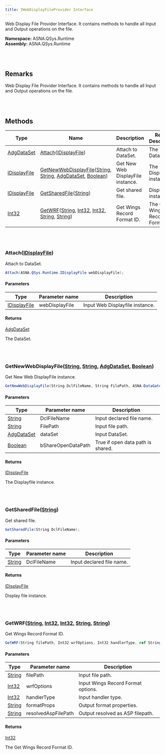 ```yaml
---
title: IWebDisplayFileProvider Interface
---
```


Web Display File Provider Interface. It contains methods to handle all Input and Output operations on the file.

**Namespace:** ASNA.QSys.Runtime <br/>
**Assembly:** ASNA.QSys.Runtime

<br>
<br>

## Remarks

Web Display File Provider Interface. It contains methods to handle all Input and Output operations on the file.

[//]: # ($$TODO: Complete the Remarks section.)

<br>
<br>

## Methods

| Type | Name | Description | Return Description 
| --- | --- | --- | --- 
| [AdgDataSet](/reference/datagate-client/adg-dataset-class.html) | [Attach](#attachidisplayfile)([IDisplayFile](/reference/asna-qsys-runtime/classes/i-display-file.html)) | Attach to DataSet. | The DataSet.
| [IDisplayFile](/reference/asna-qsys-runtime/classes/i-display-file.html) | [GetNewWebDisplayFile](#getnewwebdisplayfilestring-string-adgdataset-boolean)([String](https://docs.microsoft.com/en-us/dotnet/api/system.string), [String](https://docs.microsoft.com/en-us/dotnet/api/system.string), [AdgDataSet](/reference/datagate-client/adg-dataset-class.html), [Boolean](https://docs.microsoft.com/en-us/dotnet/api/system.boolean)) | Get New Web DisplayFile instance. | The Displayfile instance.
| [IDisplayFile](/reference/asna-qsys-runtime/classes/i-display-file.html) | [GetSharedFile](#getsharedfilestring)([String](https://docs.microsoft.com/en-us/dotnet/api/system.string)) | Get shared file. | Display file instance.
| [Int32](https://docs.microsoft.com/en-us/dotnet/api/system.int32) | [GetWRF](#getwrfstring-int32-int32-string-string)([String](https://docs.microsoft.com/en-us/dotnet/api/system.string), [Int32](https://docs.microsoft.com/en-us/dotnet/api/system.int32), [Int32](https://docs.microsoft.com/en-us/dotnet/api/system.int32), [String](https://docs.microsoft.com/en-us/dotnet/api/system.string), [String](https://docs.microsoft.com/en-us/dotnet/api/system.string)) | Get Wings Record Format ID. | The Get Wings Record Format ID.

<br>
<br>

### Attach([IDisplayFile](/reference/asna-qsys-runtime/classes/i-display-file.html))

Attach to DataSet.

```cs
Attach(ASNA.QSys.Runtime.IDisplayFile webDisplayFile);
```

#### Parameters

| Type | Parameter name | Description
| --- | --- | ---
| [IDisplayFile](/reference/asna-qsys-runtime/classes/i-display-file.html) | webDisplayFile | Input Web Displayfile instance. 

#### Returns

[AdgDataSet](/reference/datagate-client/adg-dataset-class.html)

The DataSet.


<br>
<br>

### GetNewWebDisplayFile([String](https://docs.microsoft.com/en-us/dotnet/api/system.string), [String](https://docs.microsoft.com/en-us/dotnet/api/system.string), [AdgDataSet](/reference/datagate-client/adg-dataset-class.html), [Boolean](https://docs.microsoft.com/en-us/dotnet/api/system.boolean))

Get New Web DisplayFile instance.

```cs
GetNewWebDisplayFile(String DclFileName, String FilePath, ASNA.DataGate.Client.AdgDataSet dataSet, Boolean bShareOpenDataPath);
```

#### Parameters

| Type | Parameter name | Description
| --- | --- | ---
| [String](https://docs.microsoft.com/en-us/dotnet/api/system.string) | DclFileName | Input declared file name. 
| [String](https://docs.microsoft.com/en-us/dotnet/api/system.string) | FilePath | Input file path. 
| [AdgDataSet](/reference/datagate-client/adg-dataset-class.html) | dataSet | Input DataSet. 
| [Boolean](https://docs.microsoft.com/en-us/dotnet/api/system.boolean) | bShareOpenDataPath | True if open data path is shared. 

#### Returns

[IDisplayFile](/reference/asna-qsys-runtime/classes/i-display-file.html)

The Displayfile instance.


<br>
<br>

### GetSharedFile([String](https://docs.microsoft.com/en-us/dotnet/api/system.string))

Get shared file.

```cs
GetSharedFile(String DclFileName);
```

#### Parameters

| Type | Parameter name | Description
| --- | --- | ---
| [String](https://docs.microsoft.com/en-us/dotnet/api/system.string) | DclFileName | Input declared file name. 

#### Returns

[IDisplayFile](/reference/asna-qsys-runtime/classes/i-display-file.html)

Display file instance.


<br>
<br>

### GetWRF([String](https://docs.microsoft.com/en-us/dotnet/api/system.string), [Int32](https://docs.microsoft.com/en-us/dotnet/api/system.int32), [Int32](https://docs.microsoft.com/en-us/dotnet/api/system.int32), [String](https://docs.microsoft.com/en-us/dotnet/api/system.string), [String](https://docs.microsoft.com/en-us/dotnet/api/system.string))

Get Wings Record Format ID.

```cs
GetWRF(String filePath, Int32 wrfOptions, Int32 handlerType, ref String formatProps, ref String resolvedAspFilePath);
```

#### Parameters

| Type | Parameter name | Description
| --- | --- | ---
| [String](https://docs.microsoft.com/en-us/dotnet/api/system.string) | filePath | Input file path. 
| [Int32](https://docs.microsoft.com/en-us/dotnet/api/system.int32) | wrfOptions | Input Wings Record Format options. 
| [Int32](https://docs.microsoft.com/en-us/dotnet/api/system.int32) | handlerType | Input handler type. 
| [String](https://docs.microsoft.com/en-us/dotnet/api/system.string) | formatProps | Output format properties. 
| [String](https://docs.microsoft.com/en-us/dotnet/api/system.string) | resolvedAspFilePath | Output resolved as ASP filepath. 

#### Returns

[Int32](https://docs.microsoft.com/en-us/dotnet/api/system.int32)

The Get Wings Record Format ID.


<br>
<br>

